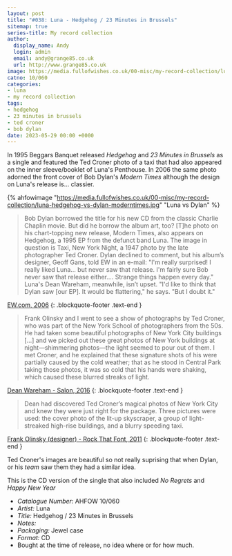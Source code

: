 ```yaml
---
layout: post
title: "#038: Luna - Hedgehog / 23 Minutes in Brussels"
sitemap: true
series-title: My record collection
author:
  display_name: Andy
  login: admin
  email: andy@grange85.co.uk
  url: http://www.grange85.co.uk
image: https://media.fullofwishes.co.uk/00-misc/my-record-collection/luna-hedgehog-vs-dylan-moderntimes.jpg
catno: 10/060
categories:
- luna
- my record collection
tags:
- hedgehog
- 23 minutes in brussels
- ted croner
- bob dylan
date: 2023-05-29 00:00 +0000
---
```

In 1995 Beggars Banquet released _Hedgehog_ and _23 Minutes in Brussels_ as a single and featured the Ted Croner photo of a taxi that had also appeared on the inner sleeve/booklet of Luna's Penthouse. In 2006 the same photo adorned the front cover of Bob Dylan's _Modern Times_ although the design on Luna's release is... classier.

{% ahfowimage "https://media.fullofwishes.co.uk/00-misc/my-record-collection/luna-hedgehog-vs-dylan-moderntimes.jpg" "Luna vs Dylan" %}

> Bob Dylan borrowed the title for his new CD from the classic Charlie Chaplin movie. But did he borrow the album art, too? [T]he photo on his chart-topping new release, Modern Times, also appears on Hedgehog, a 1995 EP from the defunct band Luna. The image in question is Taxi, New York Night, a 1947 photo by the late photographer Ted Croner. Dylan declined to comment, but his album’s designer, Geoff Gans, told EW in an e-mail: "I'm really surprised! I really liked Luna... but never saw that release. I'm fairly sure Bob never saw that release either.... Strange things happen every day." Luna's Dean Wareham, meanwhile, isn’t upset. "I'd like to think that Dylan saw [our EP]. It would be flattering," he says. "But I doubt it."

[EW.com, 2006](https://ew.com/article/2006/09/15/bob-dylans-modern-times-looks-lot-lunas-hedgehog/)
{: .blockquote-footer .text-end }


> Frank Olinsky and I went to see a show of photographs by Ted Croner, who was part of the New York School of photographers from the 50s. He had taken some beautiful photographs of New York City buildings [...] and we picked out these great photos of New York buildings at night—shimmering photos—the light seemed to pour out of them. I met Croner, and he explained that these signature shots of his were partially caused by the cold weather; that as he stood in Central Park taking those photos, it was so cold that his hands were shaking, which caused these blurred streaks of light.

[Dean Wareham - Salon, 2016](https://www.salon.com/2016/05/20/the_ultimate_luna_interview_noah_baumbach_and_dean_wareham_talk_super_groups_the_velvet_underground_and_the_history_of_one_of_new_yorks_greatest_bands/)
{: .blockquote-footer .text-end }

> Dean had discovered Ted Croner’s magical photos of New York City and knew they were just right for the package. Three pictures were used: the cover photo of the lit-up skyscraper, a group of light-streaked high-rise buildings, and a blurry speeding taxi.

[Frank Olinsky (designer) - Rock That Font, 2011](http://rockthatfont.com/2011/08/penthouse/)
{: .blockquote-footer .text-end }
 
Ted Croner's images are beautiful so not really suprising that when Dylan, or his _team_ saw them they had a similar idea.

This is the CD version of the single that also included _No Regrets_ and _Happy New Year_

 - *Catalogue Number:* AHFOW 10/060
 - *Artist:* Luna
 - *Title:* Hedgehog / 23 Minutes in Brussels
 - *Notes:* 
 - *Packaging:* Jewel case
 - *Format:* CD
 - Bought at the time of release, no idea where or for how much.
